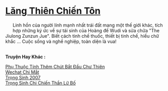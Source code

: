 <a href="https://truyentiki.com/lang-thien-chien-ton.33762/" title="Lăng Thiên Chiến Tôn"><h1>Lăng Thiên Chiến Tôn</h1></a><div style="display:table"><img align="right" style="float: left; padding: 10px;" src="https://truyentiki.com/images/story/200x260/33762.jpg" alt="">Linh hồn của người lính mạnh nhất trái đất mang một thế giới khác, tích hợp những ký ức về sự tái sinh của Hoàng đế Wudi và sửa chữa "The Jiulong Zunzun Jue". Biết cách tinh chế thuốc, thiết bị tinh chế, hiểu chữ khắc ... Cuộc sống và nghề nghiệp, toàn diện là vua!</div><p><br><b>Truyện Hay Khác :</b></p><a href="https://truyentiki.com/phu-thuoc-tinh-them-chut-bat-dau-chu-thien.33761/" alt="Phụ Thuộc Tính Thêm Chút Bắt Đầu Chư Thiên">Phụ Thuộc Tính Thêm Chút Bắt Đầu Chư Thiên</a><br/><a href="https://medium.com/@hoangminhquan16819844/wechat-chi-m%E1%BA%AFt-c93ef1567dc" alt="Wechat Chi Mắt">Wechat Chi Mắt</a><br/><a href="https://github.com/nownovels/top500/tree/master/truyenhay/33791/" alt="Trọng Sinh 2007">Trọng Sinh 2007</a><br/><a href="https://github.com/nownovels/top500/tree/master/truyenhay/33943/" alt="Trọng Sinh Chi Chiến Thần Lữ Bố">Trọng Sinh Chi Chiến Thần Lữ Bố</a><br/>